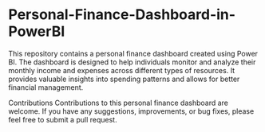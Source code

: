 # Personal-Finance-Dashboard-in-PowerBI
This repository contains a personal finance dashboard created using Power BI. The dashboard is designed to help individuals monitor and analyze their monthly income and expenses across different types of resources. It provides valuable insights into spending patterns and allows for better financial management. 

Contributions
Contributions to this personal finance dashboard are welcome. If you have any suggestions, improvements, or bug fixes, please feel free to submit a pull request.
